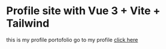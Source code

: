 # Profile site with Vue 3 + Vite + Tailwind

this is my profile portofolio
go to my profile
[click here](https://my-profile-dhoni.vercel.app/)
